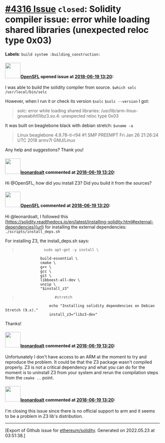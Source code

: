 # [\#4316 Issue](https://github.com/ethereum/solidity/issues/4316) `closed`: Solidity compiler issue: error while loading shared libraries (unexpected reloc type 0x03)
**Labels**: `build system :building_construction:`


#### <img src="https://avatars.githubusercontent.com/u/37721097?v=4" width="50">[OpenSFL](https://github.com/OpenSFL) opened issue at [2018-06-19 13:20](https://github.com/ethereum/solidity/issues/4316):

I was able to build the solidity compiler from source. 
`$which solc`
`/usr/local/bin/solc`

However, when I run it or check its version
`$solc`
`$solc --version`
I got: 
> solc: error while loading shared libraries: /usr/lib/arm-linux-gnueabihf/libz3.so.4: unexpected reloc type 0x03

It was built on beaglebone black with debian stretch:
`$uname -a`

> Linux beaglebone 4.9.78-ti-r94 #1 SMP PREEMPT Fri Jan 26 21:26:24 UTC 2018 armv7l GNU/Linux

Any help and suggestions? Thank you!

#### <img src="https://avatars.githubusercontent.com/u/504195?u=ce2facd14af9fd474ebff49f0d44891f56f7500f&v=4" width="50">[leonardoalt](https://github.com/leonardoalt) commented at [2018-06-19 13:20](https://github.com/ethereum/solidity/issues/4316#issuecomment-398397373):

Hi @OpenSFL, how did you install Z3? Did you build it from the sources?

#### <img src="https://avatars.githubusercontent.com/u/37721097?v=4" width="50">[OpenSFL](https://github.com/OpenSFL) commented at [2018-06-19 13:20](https://github.com/ethereum/solidity/issues/4316#issuecomment-398403905):

Hi @leonardoalt, I followed this [https://solidity.readthedocs.io/en/latest/installing-solidity.html#external-dependencies](url) for installing the external dependencies:
`./scripts/install_deps.sh`

For installing Z3, the install_deps.sh says:

>                 sudo apt-get -y install \
                    build-essential \
                    cmake \
                    g++ \
                    gcc \
                    git \
                    libboost-all-dev \
                    unzip \
                    "$install_z3"

>                      #stretch
                        echo "Installing solidity dependencies on Debian Stretch (9.x)."
                        install_z3="libz3-dev"
Thanks!

#### <img src="https://avatars.githubusercontent.com/u/504195?u=ce2facd14af9fd474ebff49f0d44891f56f7500f&v=4" width="50">[leonardoalt](https://github.com/leonardoalt) commented at [2018-06-19 13:20](https://github.com/ethereum/solidity/issues/4316#issuecomment-398412955):

Unfortunately I don't have access to an ARM at the moment to try and reproduce the problem. It could be that the Z3 package wasn't compiled properly.
Z3 is not a critical dependency and what you can do for the moment is to uninstall Z3 from your system and rerun the compilation steps from the `cmake ..` point.

#### <img src="https://avatars.githubusercontent.com/u/504195?u=ce2facd14af9fd474ebff49f0d44891f56f7500f&v=4" width="50">[leonardoalt](https://github.com/leonardoalt) commented at [2018-06-19 13:20](https://github.com/ethereum/solidity/issues/4316#issuecomment-402976686):

I'm closing this issue since there is no official support to arm and it seems to be a problem in Z3 lib's distribution.


-------------------------------------------------------------------------------



[Export of Github issue for [ethereum/solidity](https://github.com/ethereum/solidity). Generated on 2022.05.23 at 03:51:38.]

